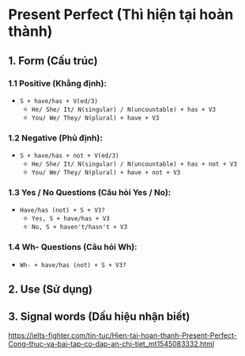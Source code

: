 # Present Perfect (Thì hiện tại hoàn thành)

## 1. Form (Cấu trúc)

### 1.1 Positive (Khằng định):
- `S + have/has + V(ed/3)`
  - `He/ She/ It/ N(singular) / N(uncountable) + has + V3`
  - `You/ We/ They/ N(plural) + have + V3`

### 1.2 Negative (Phủ định):
- `S + have/has + not + V(ed/3)`
  - `He/ She/ It/ N(singular) / N(uncountable) + has + not + V3`
  - `You/ We/ They/ N(plural) + have + not + V3`

### 1.3 Yes / No Questions (Câu hỏi Yes / No):
- `Have/has (not) + S + V3?`
  - `Yes, S + have/has + V3`
  - `No, S + haven't/hasn't + V3`

### 1.4 Wh- Questions (Câu hỏi Wh):
- `Wh- + have/has (not) + S + V3?`

## 2. Use (Sử dụng)

## 3. Signal words (Dấu hiệu nhận biết)

https://ielts-fighter.com/tin-tuc/Hien-tai-hoan-thanh-Present-Perfect-Cong-thuc-va-bai-tap-co-dap-an-chi-tiet_mt1545083332.html